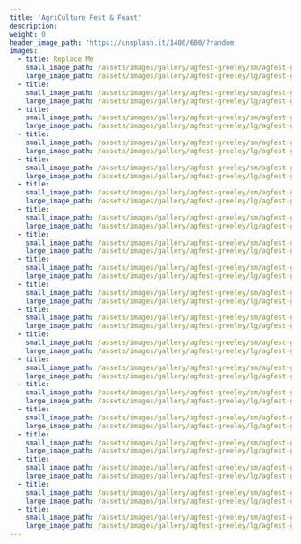 ```yaml
---
title: 'AgriCulture Fest & Feast'
description:
weight: 0
header_image_path: 'https://unsplash.it/1400/600/?random'
images:
  - title: Replace Me
    small_image_path: /assets/images/gallery/agfest-greeley/sm/agfest-greeley-1.jpg
    large_image_path: /assets/images/gallery/agfest-greeley/lg/agfest-greeley-1.jpg
  - title:
    small_image_path: /assets/images/gallery/agfest-greeley/sm/agfest-greeley-10.jpg
    large_image_path: /assets/images/gallery/agfest-greeley/lg/agfest-greeley-10.jpg
  - title:
    small_image_path: /assets/images/gallery/agfest-greeley/sm/agfest-greeley-11.jpg
    large_image_path: /assets/images/gallery/agfest-greeley/lg/agfest-greeley-11.jpg
  - title:
    small_image_path: /assets/images/gallery/agfest-greeley/sm/agfest-greeley-12.jpg
    large_image_path: /assets/images/gallery/agfest-greeley/lg/agfest-greeley-12.jpg
  - title:
    small_image_path: /assets/images/gallery/agfest-greeley/sm/agfest-greeley-13.jpg
    large_image_path: /assets/images/gallery/agfest-greeley/lg/agfest-greeley-13.jpg
  - title:
    small_image_path: /assets/images/gallery/agfest-greeley/sm/agfest-greeley-14.jpg
    large_image_path: /assets/images/gallery/agfest-greeley/lg/agfest-greeley-14.jpg
  - title:
    small_image_path: /assets/images/gallery/agfest-greeley/sm/agfest-greeley-15.jpg
    large_image_path: /assets/images/gallery/agfest-greeley/lg/agfest-greeley-15.jpg
  - title:
    small_image_path: /assets/images/gallery/agfest-greeley/sm/agfest-greeley-16.jpg
    large_image_path: /assets/images/gallery/agfest-greeley/lg/agfest-greeley-16.jpg
  - title:
    small_image_path: /assets/images/gallery/agfest-greeley/sm/agfest-greeley-17.jpg
    large_image_path: /assets/images/gallery/agfest-greeley/lg/agfest-greeley-17.jpg
  - title:
    small_image_path: /assets/images/gallery/agfest-greeley/sm/agfest-greeley-18.jpg
    large_image_path: /assets/images/gallery/agfest-greeley/lg/agfest-greeley-18.jpg
  - title:
    small_image_path: /assets/images/gallery/agfest-greeley/sm/agfest-greeley-19.jpg
    large_image_path: /assets/images/gallery/agfest-greeley/lg/agfest-greeley-19.jpg
  - title:
    small_image_path: /assets/images/gallery/agfest-greeley/sm/agfest-greeley-2.jpg
    large_image_path: /assets/images/gallery/agfest-greeley/lg/agfest-greeley-2.jpg
  - title:
    small_image_path: /assets/images/gallery/agfest-greeley/sm/agfest-greeley-20.jpg
    large_image_path: /assets/images/gallery/agfest-greeley/lg/agfest-greeley-20.jpg
  - title:
    small_image_path: /assets/images/gallery/agfest-greeley/sm/agfest-greeley-21.jpg
    large_image_path: /assets/images/gallery/agfest-greeley/lg/agfest-greeley-21.jpg
  - title:
    small_image_path: /assets/images/gallery/agfest-greeley/sm/agfest-greeley-22.jpg
    large_image_path: /assets/images/gallery/agfest-greeley/lg/agfest-greeley-22.jpg
  - title:
    small_image_path: /assets/images/gallery/agfest-greeley/sm/agfest-greeley-23.jpg
    large_image_path: /assets/images/gallery/agfest-greeley/lg/agfest-greeley-23.jpg
  - title:
    small_image_path: /assets/images/gallery/agfest-greeley/sm/agfest-greeley-24.jpg
    large_image_path: /assets/images/gallery/agfest-greeley/lg/agfest-greeley-24.jpg
  - title:
    small_image_path: /assets/images/gallery/agfest-greeley/sm/agfest-greeley-25.jpg
    large_image_path: /assets/images/gallery/agfest-greeley/lg/agfest-greeley-25.jpg
  - title:
    small_image_path: /assets/images/gallery/agfest-greeley/sm/agfest-greeley-3.jpg
    large_image_path: /assets/images/gallery/agfest-greeley/lg/agfest-greeley-3.jpg
---
```



